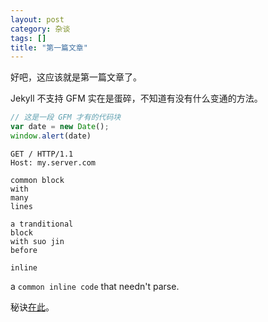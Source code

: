 ```yaml
---
layout: post
category: 杂谈
tags: []
title: "第一篇文章"
---
```


好吧，这应该就是第一篇文章了。

Jekyll 不支持 GFM 实在是蛋碎，不知道有没有什么变通的方法。

```js
// 这是一段 GFM 才有的代码块
var date = new Date();
window.alert(date)
```

```http
GET / HTTP/1.1
Host: my.server.com
```

```
common block
with
many
lines
```

    a tranditional
    block
    with suo jin
    before

`inline`

a `common inline code` that needn't parse.

秘诀[在此](http://xingrz.us/assets/themes/xingrz/js/fenced-code-blocks.js)。
